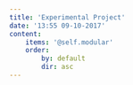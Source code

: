 ```yaml
---
title: 'Experimental Project'
date: '13:55 09-10-2017'
content:
    items: '@self.modular'
    order:
        by: default
        dir: asc
---
```


